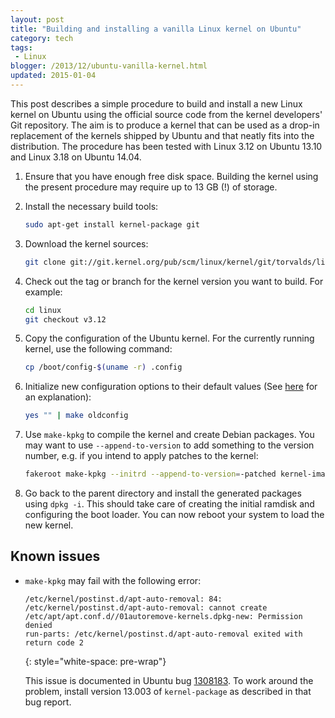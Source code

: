 ```yaml
---
layout: post
title: "Building and installing a vanilla Linux kernel on Ubuntu"
category: tech
tags:
 - Linux
blogger: /2013/12/ubuntu-vanilla-kernel.html
updated: 2015-01-04
---
```


This post describes a simple procedure to build and install a new Linux kernel on Ubuntu using the
official source code from the kernel developers' Git repository. The aim is to produce a kernel that
can be used as a drop-in replacement of the kernels shipped by Ubuntu and that neatly fits into the
distribution. The procedure has been tested with Linux 3.12 on Ubuntu 13.10 and Linux 3.18 on Ubuntu 14.04.

1.  Ensure that you have enough free disk space. Building the kernel using the present procedure may
    require up to 13 GB (!) of storage.

1.  Install the necessary build tools:

    ~~~ bash
    sudo apt-get install kernel-package git
    ~~~

1.  Download the kernel sources:

    ~~~ bash
    git clone git://git.kernel.org/pub/scm/linux/kernel/git/torvalds/linux.git
    ~~~

1.  Check out the tag or branch for the kernel version you want to build. For example:

    ~~~ bash
    cd linux
    git checkout v3.12
    ~~~

1.  Copy the configuration of the Ubuntu kernel. For the currently running kernel, use the following
    command:

    ~~~ bash
    cp /boot/config-$(uname -r) .config
    ~~~

1.  Initialize new configuration options to their default values (See [here][1] for an explanation):

    ~~~ bash
    yes "" | make oldconfig
    ~~~

1.  Use `make-kpkg` to compile the kernel and create Debian packages. You may want to use
    `--append-to-version` to add something to the version number, e.g. if you intend to apply
    patches to the kernel:

    ~~~ bash
    fakeroot make-kpkg --initrd --append-to-version=-patched kernel-image kernel-headers
    ~~~

1.  Go back to the parent directory and install the generated packages using `dpkg -i`. This should
    take care of creating the initial ramdisk and configuring the boot loader. You can now reboot
    your system to load the new kernel.

## Known issues

*   `make-kpkg` may fail with the following error:

    ~~~
    /etc/kernel/postinst.d/apt-auto-removal: 84: /etc/kernel/postinst.d/apt-auto-removal: cannot create /etc/apt/apt.conf.d//01autoremove-kernels.dpkg-new: Permission denied
    run-parts: /etc/kernel/postinst.d/apt-auto-removal exited with return code 2
    ~~~
    {: style="white-space: pre-wrap"}

    This issue is documented in Ubuntu bug [1308183][2]. To work around the problem, install version 13.003
    of `kernel-package` as described in that bug report.


[1]: http://serverfault.com/questions/116299/automatically-answer-defaults-when-doing-make-oldconfig-on-a-kernel-tree
[2]: https://bugs.launchpad.net/ubuntu/+source/kernel-package/+bug/1308183
